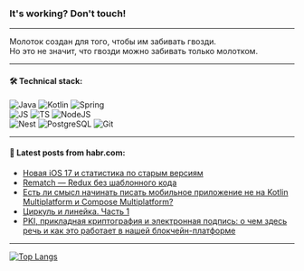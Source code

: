 ### It's working? Don't touch!

---
Молоток создан для того, чтобы им забивать гвозди. <br>
Но это не значит, что гвозди можно забивать только молотком.

---

#### 🛠️ Technical stack:

![Java](https://img.shields.io/badge/Java-informational?logo=Oracle&style=flat&logoColor=white&color=FF4500)
![Kotlin](https://img.shields.io/badge/Kotlin-informational?logo=Kotlin&style=flat&logoColor=white&color=774D97)
![Spring](https://img.shields.io/badge/SpringBoot-informational?logo=SpringBoot&style=flat&logoColor=white&color=6DB33F) <br>
![JS](https://img.shields.io/badge/JS-informational?logo=javaScript&style=flat&logoColor=black&color=F7Df1E)
![TS](https://img.shields.io/badge/TypeScript-informational?logo=typeScript&style=flat&logoColor=black&color=0667A8)
![NodeJS](https://img.shields.io/badge/NodeJS-informational?logo=node.js&style=flat&logoColor=white&color=70A760) <br>
![Nest](https://img.shields.io/badge/NestJS-informational?logo=NestJS&style=flat&logoColor=white&color=E0234E)
![PostgreSQL](https://img.shields.io/badge/PostgreSQL-informational?logo=PostgreSQL&style=flat&logoColor=white&color=DAA520)
![Git](https://img.shields.io/badge/Git-informational?logo=git&style=flat&logoColor=white&color=778899)

___

#### 💬 Latest posts from habr.com:

<!-- BLOG-POST-LIST:START -->
- [Новая iOS 17 и статистика по старым версиям](https://habr.com/ru/articles/761174/?utm_source=habrahabr&utm_medium=rss&utm_campaign=761174)
- [Rematch — Redux без шаблонного кода](https://habr.com/ru/companies/usetech/articles/761168/?utm_source=habrahabr&utm_medium=rss&utm_campaign=761168)
- [Есть ли смысл начинать писать мобильное приложение не на Kotlin Multiplatform и Compose Multiplatform?](https://habr.com/ru/articles/761132/?utm_source=habrahabr&utm_medium=rss&utm_campaign=761132)
- [Циркуль и линейка. Часть 1](https://habr.com/ru/articles/755364/?utm_source=habrahabr&utm_medium=rss&utm_campaign=755364)
- [PKI, прикладная криптография и электронная подпись: о чем здесь речь и как это работает в нашей блокчейн-платформе](https://habr.com/ru/companies/web3_tech/articles/761112/?utm_source=habrahabr&utm_medium=rss&utm_campaign=761112)
<!-- BLOG-POST-LIST:END -->

---
[![Top Langs](https://github-readme-stats-git-master-advtsetting-gmailcom.vercel.app/api/top-langs/?username=zloylis&langs_count=10&hide_title=false&title_color=e6edf3&size_weight=0.5&count_weight=0.5&layout=compact&hide_border=true&theme=dracula)](https://github.com/zloylis)

<!-- ![GitHub stats](https://github-readme-stats-git-master-advtsetting-gmailcom.vercel.app/api?username=zloylis&show_icons=true&hide_border=true&theme=dracula&hide_title=true&include_all_commits=true&count_private=true&hide=contribs&hide_rank=true) -->
